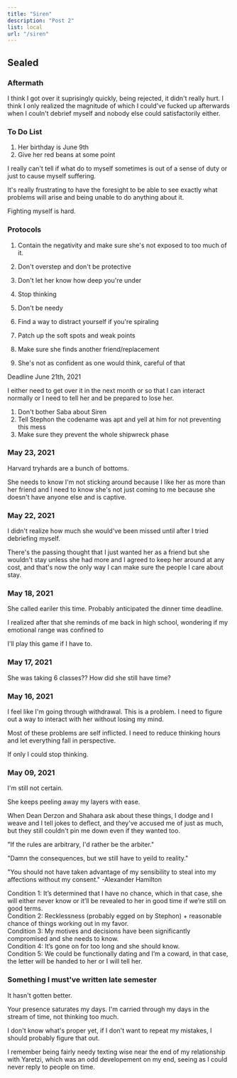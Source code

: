 ```yaml
---
title: "Siren"
description: "Post 2"
list: local
url: "/siren"
---
```


## Sealed

### Aftermath

I think I got over it suprisingly quickly, being rejected, it didn't really hurt. I think I only realized the magnitude of which I could've fucked up afterwards when I couln't debrief myself and nobody else could satisfactorily either.

### To Do List

1. Her birthday is June 9th
2. Give her red beans at some point

I really can't tell if what do to myself sometimes is out of a sense of duty or just to cause myself suffering.

It's really frustrating to have the foresight to be able to see exactly what problems will arise and being unable to do anything about it.

Fighting myself is hard.

### Protocols

1. Contain the negativity and make sure she's not exposed to too much of it.
2. Don't overstep and don't be protective
3. Don't let her know how deep you're under
4. Stop thinking
5. Don't be needy
6. Find a way to distract yourself if you're spiraling
7. Patch up the soft spots and weak points

1. Make sure she finds another friend/replacement
2. She's not as confident as one would think, careful of that

Deadline June 21th, 2021

I either need to get over it in the next month or so that I can interact normally or I need to tell her and be prepared to lose her.

1. Don't bother Saba about Siren
2. Tell Stephon the codename was apt and yell at him for not preventing this mess
3. Make sure they prevent the whole shipwreck phase

### May 23, 2021

Harvard tryhards are a bunch of bottoms.

She needs to know I'm not sticking around because I like her as more than her friend and I need to know she's not just coming to me because she doesn't have anyone else and is captive.

### May 22, 2021

I didn't realize how much she would've been missed until after I tried debriefing myself.

There's the passing thought that I just wanted her as a friend but she wouldn't stay unless she had more and I agreed to keep her around at any cost, and that's now the only way I can make sure the people I care about stay.

### May 18, 2021

She called eariler this time. Probably anticipated the dinner time deadline.

I realized after that she reminds of me back in high school, wondering if my emotional range was confined to 

I'll play this game if I have to.

### May 17, 2021

She was taking 6 classes?? How did she still have time?

### May 16, 2021

I feel like I'm going through withdrawal. This is a problem. I need to figure out a way to interact with her without losing my mind.

Most of these problems are self inflicted. I need to reduce thinking hours and let everything fall in perspective.

If only I could stop thinking.

### May 09, 2021

I'm still not certain.  

She keeps peeling away my layers with ease.  

When Dean Derzon and Shahara ask about these things, I dodge and I weave and I tell jokes to deflect, and they've accused me of just as much, but they still couldn't pin me down even if they wanted too. 

"If the rules are arbitrary, I'd rather be the arbiter."

"Damn the consequences, but we still have to yeild to reality."

"You should not have taken advantage of my sensibility to steal into my affections without my consent." -Alexander Hamilton

Condition 1: It’s determined that I have no chance, which in that case, she will either never know or it’ll be revealed to her in good time if we’re still on good terms.  
Condition 2: Recklessness (probably egged on by Stephon) + reasonable chance of things working out in my favor.  
Condition 3: My motives and decisions have been significantly compromised and she needs to know.  
Condition 4: It’s gone on for too long and she should know.  
Condition 5: We could be functionally dating and I’m a coward, in that case, the letter will be handed to her or I will tell her.  



### Something I must've written late semester

It hasn't gotten better.

Your presence saturates my days. I'm carried through my days in the stream of time, not thinking too much.

I don't know what's proper yet, if I don't want to repeat my mistakes, I should probably figure that out.

I remember being fairly needy texting wise near the end of my relationship with Yaretzi, which was an odd developement on my end, seeing as I could never reply to people on time.